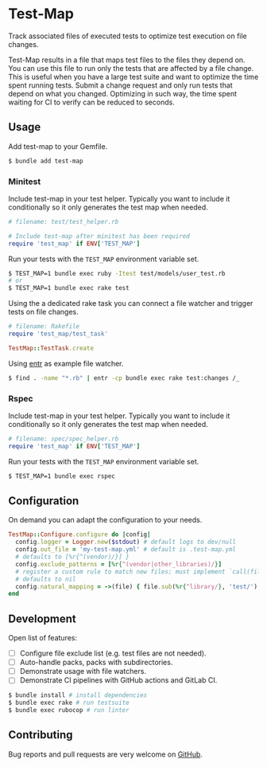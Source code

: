 
# Test-Map

Track associated files of executed tests to optimize test execution on file
changes.

Test-Map results in a file that maps test files to the files they depend on.
You can use this file to run only the tests that are affected by a file change.
This is useful when you have a large test suite and want to optimize the time
spent running tests. Submit a change request and only run tests that depend on
what you changed. Optimizing in such way, the time spent waiting for CI to
verify can be reduced to seconds.

## Usage

Add test-map to your Gemfile.

```sh
$ bundle add test-map
```

### Minitest

Include test-map in your test helper. Typically you want to include it
conditionally so it only generates the test map when needed.

```ruby
# filename: test/test_helper.rb

# Include test-map after minitest has been required
require 'test_map' if ENV['TEST_MAP']
```

Run your tests with the `TEST_MAP` environment variable set.

```sh
$ TEST_MAP=1 bundle exec ruby -Itest test/models/user_test.rb
# or
$ TEST_MAP=1 bundle exec rake test
```

Using the a dedicated rake task you can connect a file watcher and trigger
tests on file changes.

```ruby
# filename: Rakefile
require 'test_map/test_task'

TestMap::TestTask.create
```

Using [entr](https://eradman.com/entrproject/) as example file watcher.

```sh
$ find . -name "*.rb" | entr -cp bundle exec rake test:changes /_
```

### Rspec

Include test-map in your test helper. Typically you want to include it
conditionally so it only generates the test map when needed.

```ruby
# filename: spec/spec_helper.rb
require 'test_map' if ENV['TEST_MAP']
```

Run your tests with the `TEST_MAP` environment variable set.

```sh
$ TEST_MAP=1 bundle exec rspec
```

## Configuration

On demand you can adapt the configuration to your needs.

```ruby
TestMap::Configure.configure do |config|
  config.logger = Logger.new($stdout) # default logs to dev/null
  config.out_file = 'my-test-map.yml' # default is .test-map.yml
  # defaults to [%r{^(vendor)/}] }
  config.exclude_patterns = [%r{^(vendor|other_libraries)/}]
  # register a custom rule to match new files; must implement `call(file)`;
  # defaults to nil
  config.natural_mapping = ->(file) { file.sub(%r{^library/}, 'test/') }
end
```

## Development

Open list of features:

- [ ] Configure file exclude list (e.g. test files are not needed).
- [ ] Auto-handle packs, packs with subdirectories.
- [ ] Demonstrate usage with file watchers.
- [ ] Demonstrate CI pipelines with GitHub actions and GitLab CI.

```sh
$ bundle install # install dependencies
$ bundle exec rake # run testsuite
$ bundle exec rubocop # run linter
```

## Contributing

Bug reports and pull requests are very welcome on
[GitHub](https://github.com/unused/test-map).

